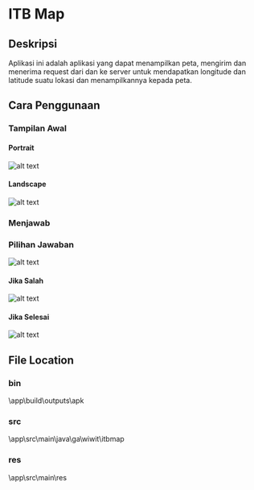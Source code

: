 # ITB Map

## Deskripsi

Aplikasi ini adalah aplikasi yang dapat menampilkan peta, mengirim dan menerima request dari dan ke server untuk mendapatkan longitude dan latitude suatu lokasi dan menampilkannya kepada peta.

## Cara Penggunaan
### Tampilan Awal
#### Portrait 
![alt text](http://i.imgur.com/z1XynVn.jpg)
#### Landscape 
![alt text](http://i.imgur.com/QlBEJ5V.jpg)

### Menjawab
### Pilihan Jawaban
![alt text](http://i.imgur.com/lWrj9DV.jpg)

#### Jika Salah
![alt text](http://i.imgur.com/g7eMyfQ.jpg)

#### Jika Selesai
![alt text](http://i.imgur.com/qFnnVBg.jpg)

## File Location
### bin
\app\build\outputs\apk
### src
\app\src\main\java\ga\wiwit\itbmap
### res
\app\src\main\res